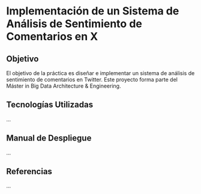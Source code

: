 # Implementación de un Sistema de Análisis de Sentimiento de Comentarios en X

## Objetivo

El objetivo de la práctica es diseñar e implementar un sistema de análisis de sentimiento de comentarios en Twitter. Este proyecto forma parte del Máster in Big Data Architecture & Engineering.

## Tecnologías Utilizadas

...

## Manual de Despliegue

...

## Referencias

...
